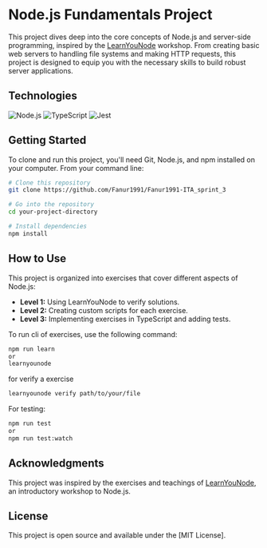 # Node.js Fundamentals Project

This project dives deep into the core concepts of Node.js and server-side programming, inspired by the [LearnYouNode](https://github.com/workshopper/learnyounode) workshop. From creating basic web servers to handling file systems and making HTTP requests, this project is designed to equip you with the necessary skills to build robust server applications.

## Technologies

![Node.js](https://img.shields.io/badge/-Node.js-339933?style=flat-square&logo=nodedotjs&logoColor=white)
![TypeScript](https://img.shields.io/badge/-TypeScript-3178C6?style=flat-square&logo=typescript&logoColor=white)
![Jest](https://img.shields.io/badge/-jest-be3d19?style=flat-square&logo=jest&logoColor=white)

## Getting Started

To clone and run this project, you'll need Git, Node.js, and npm installed on your computer. From your command line:

```bash
# Clone this repository
git clone https://github.com/Fanur1991/Fanur1991-ITA_sprint_3

# Go into the repository
cd your-project-directory

# Install dependencies
npm install
```

## How to Use

This project is organized into exercises that cover different aspects of Node.js:

- **Level 1:** Using LearnYouNode to verify solutions.
- **Level 2:** Creating custom scripts for each exercise.
- **Level 3:** Implementing exercises in TypeScript and adding tests.

To run cli of exercises, use the following command:

```bash
npm run learn
or
learnyounode
```

for verify a exercise

```bash
learnyounode verify path/to/your/file
```

For testing:

```bash
npm run test
or
npm run test:watch
```

## Acknowledgments

This project was inspired by the exercises and teachings of [LearnYouNode](https://github.com/workshopper/learnyounode), an introductory workshop to Node.js. 

## License

This project is open source and available under the [MIT License].
